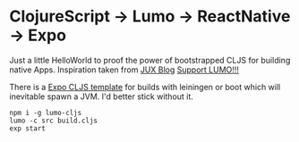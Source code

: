 # ClojureScript -> Lumo -> ReactNative -> Expo

Just a little HelloWorld to proof the power of bootstrapped CLJS for building native Apps. Inspiration taken from [JUX Blog](https://juxt.pro/blog/posts/native.html)
[Support LUMO!!!](https://anmonteiro.com/2017/05/on-lumos-growth-and-sustainability/)

There is a [Expo CLJS template](https://github.com/tiensonqin/exponent-cljs-template) for builds with leiningen or boot which will inevitable spawn a JVM. I'd better stick without it.

```
npm i -g lumo-cljs
lumo -c src build.cljs
exp start
```

